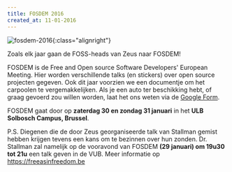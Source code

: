 ```yaml
---
title: FOSDEM 2016
created_at: 11-01-2016
---
```


![fosdem-2016](https://zeus.ugent.be/wp-content/uploads/2016/01/fosdem-2016-300x225.jpg){:class="alignright"}

Zoals elk jaar gaan de FOSS-heads van Zeus naar FOSDEM!

FOSDEM is de Free and Open source Software Developers' European Meeting. Hier worden verschillende talks (en stickers) over open source projecten gegeven. Ook dit jaar voorzien we een documentje om het carpoolen te vergemakkelijken. Als je een auto ter beschikking hebt, of graag gevoerd zou willen worden, laat het ons weten via de [Google Form](https://goo.gl/8DTEId).

FOSDEM gaat door op **zaterdag 30 en zondag 31 januari** in het **ULB Solbosch Campus, Brussel**.

P.S. Diegenen die de door Zeus georganiseerde talk van Stallman gemist hebben krijgen tevens een kans om te bezinnen over hun zonden. Dr. Stallman zal namelijk op de vooravond van FOSDEM **(29 januari) om 19u30 tot 21u** een talk geven in de VUB. Meer informatie op <https://freeasinfreedom.be>
